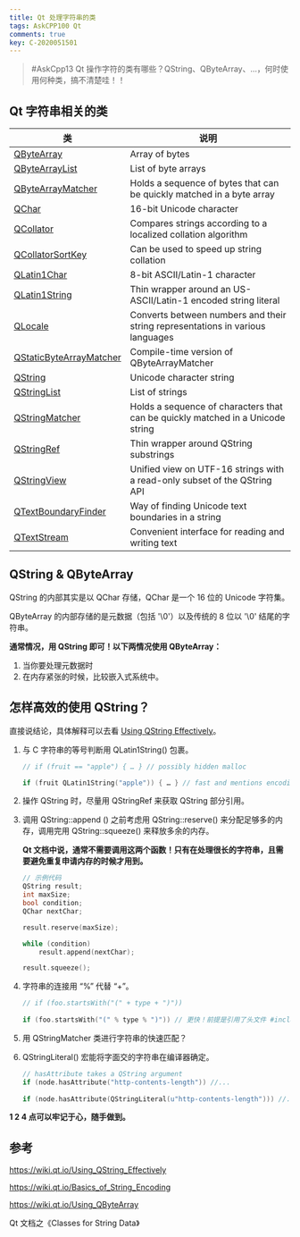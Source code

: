```yaml
---
title: Qt 处理字符串的类
tags: AskCPP100 Qt
comments: true
key: C-2020051501
---
```


> \#AskCpp13 Qt 操作字符的类有哪些？QString、QByteArray、...，何时使用何种类，搞不清楚哇！！

## Qt 字符串相关的类

| 类                                                           | 说明                                                         |
| ------------------------------------------------------------ | ------------------------------------------------------------ |
| [QByteArray](https://doc.qt.io/qt-5/qbytearray.html)         | Array of bytes                                               |
| [QByteArrayList](https://doc.qt.io/qt-5/qbytearraylist.html) | List of byte arrays                                          |
| [QByteArrayMatcher](https://doc.qt.io/qt-5/qbytearraymatcher.html) | Holds a sequence of bytes that can be quickly matched in a byte array |
| [QChar](https://doc.qt.io/qt-5/qchar.html)                   | 16-bit Unicode character                                     |
| [QCollator](https://doc.qt.io/qt-5/qcollator.html)           | Compares strings according to a localized collation algorithm |
| [QCollatorSortKey](https://doc.qt.io/qt-5/qcollatorsortkey.html) | Can be used to speed up string collation                     |
| [QLatin1Char](https://doc.qt.io/qt-5/qlatin1char.html)       | 8-bit ASCII/Latin-1 character                                |
| [QLatin1String](https://doc.qt.io/qt-5/qlatin1string.html)   | Thin wrapper around an US-ASCII/Latin-1 encoded string literal |
| [QLocale](https://doc.qt.io/qt-5/qlocale.html)               | Converts between numbers and their string representations in various languages |
| [QStaticByteArrayMatcher](https://doc.qt.io/qt-5/qstaticbytearraymatcher.html) | Compile-time version of QByteArrayMatcher                    |
| [QString](https://doc.qt.io/qt-5/qstring.html)               | Unicode character string                                     |
| [QStringList](https://doc.qt.io/qt-5/qstringlist.html)       | List of strings                                              |
| [QStringMatcher](https://doc.qt.io/qt-5/qstringmatcher.html) | Holds a sequence of characters that can be quickly matched in a Unicode string |
| [QStringRef](https://doc.qt.io/qt-5/qstringref.html)         | Thin wrapper around QString substrings                       |
| [QStringView](https://doc.qt.io/qt-5/qstringview.html)       | Unified view on UTF-16 strings with a read-only subset of the QString API |
| [QTextBoundaryFinder](https://doc.qt.io/qt-5/qtextboundaryfinder.html) | Way of finding Unicode text boundaries in a string           |
| [QTextStream](https://doc.qt.io/qt-5/qtextstream.html)       | Convenient interface for reading and writing text            |

## QString & QByteArray

QString 的内部其实是以 QChar 存储，QChar 是一个 16 位的 Unicode 字符集。

QByteArray 的内部存储的是元数据（包括 '\0'）以及传统的 8 位以 '\0' 结尾的字符串。

**通常情况，用 QString 即可！以下两情况使用 QByteArray：**

1. 当你要处理元数据时
2. 在内存紧张的时候，比较嵌入式系统中。

## 怎样高效的使用 QString？

直接说结论，具体解释可以去看 [Using QString Effectively](https://wiki.qt.io/Using_QString_Effectively/zh)。

1. 与 C 字符串的等号判断用 QLatin1String() 包裹。

   ```cpp
   // if (fruit == "apple") { … } // possibly hidden malloc
   
   if (fruit QLatin1String("apple")) { … } // fast and mentions encoding
   ```

2. 操作 QString 时，尽量用 QStringRef 来获取 QString 部分引用。

3. 调用 QString::append () 之前考虑用 QString::reserve() 来分配足够多的内存，调用完用 QString::squeeze() 来释放多余的内存。

   **Qt 文档中说，通常不需要调用这两个函数！只有在处理很长的字符串，且需要避免重复申请内存的时候才用到。**

   ```cpp
   // 示例代码
   QString result;
   int maxSize;
   bool condition;
   QChar nextChar;
   
   result.reserve(maxSize);
   
   while (condition)
       result.append(nextChar);
   
   result.squeeze();
   ```

4. 字符串的连接用 “%” 代替 “+”。

   ```cpp
   // if (foo.startsWith("(" + type + ")"))
     
   if (foo.startsWith("(" % type % ")")) // 更快！前提是引用了头文件 #include <QStringBuilder>，或者在 pro 文件里添加宏 QT_USE_QSTRINGBUILDER，添加宏后 Qt 会自动将 “+” 当前 "%" 处理。
   ```

5. 用 QStringMatcher 类进行字符串的快速匹配？

6. QStringLiteral() 宏能将字面交的字符串在编译器确定。

   ```cpp
   // hasAttribute takes a QString argument
   if (node.hasAttribute("http-contents-length")) //...
     
   if (node.hasAttribute(QStringLiteral(u"http-contents-length"))) //...
   ```

**1 2 4 点可以牢记于心，随手做到。**

## 参考

https://wiki.qt.io/Using_QString_Effectively

https://wiki.qt.io/Basics_of_String_Encoding

https://wiki.qt.io/Using_QByteArray

Qt 文档之《Classes for String Data》